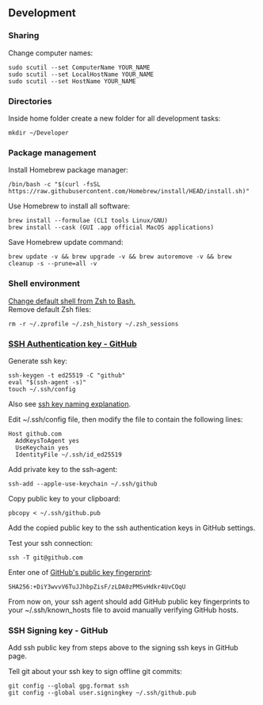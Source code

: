 ## Development

### Sharing

Change computer names:

```
sudo scutil --set ComputerName YOUR_NAME
sudo scutil --set LocalHostName YOUR_NAME
sudo scutil --set HostName YOUR_NAME
```

### Directories

Inside home folder create a new folder for all development tasks:

```
mkdir ~/Developer
```

### Package management

Install Homebrew package manager:

```
/bin/bash -c "$(curl -fsSL https://raw.githubusercontent.com/Homebrew/install/HEAD/install.sh)"
```

Use Homebrew to install all software:

```
brew install --formulae (CLI tools Linux/GNU)
brew install --cask (GUI .app official MacOS applications)
```

Save Homebrew update command:

```
brew update -v && brew upgrade -v && brew autoremove -v && brew cleanup -s --prune=all -v
```

### Shell environment

[Change default shell from Zsh to Bash.](https://stackoverflow.com/questions/77052638/changing-default-shell-from-zsh-to-bash-on-macos-catalina-and-beyond)  
Remove default Zsh files:

```
rm -r ~/.zprofile ~/.zsh_history ~/.zsh_sessions
```

### [SSH Authentication key - GitHub](https://docs.github.com/en/authentication/connecting-to-github-with-ssh/generating-a-new-ssh-key-and-adding-it-to-the-ssh-agent)

Generate ssh key:

```
ssh-keygen -t ed25519 -C "github"
eval "$(ssh-agent -s)"
touch ~/.ssh/config
```

Also see [ssh key naming explanation](https://stackoverflow.com/questions/72626602/what-shall-i-use-as-a-comment-while-creating-the-ssh-key-and-how-this-comment-wi).

Edit ~/.ssh/config file, then modify the file to contain the following lines:

```
Host github.com
  AddKeysToAgent yes
  UseKeychain yes
  IdentityFile ~/.ssh/id_ed25519
```

Add private key to the ssh-agent:

```
ssh-add --apple-use-keychain ~/.ssh/github
```

Copy public key to your clipboard:

```
pbcopy < ~/.ssh/github.pub
```

Add the copied public key to the ssh authentication keys in GitHub settings.

Test your ssh connection:

```
ssh -T git@github.com
```

Enter one of [GitHub's public key fingerprint](https://docs.github.com/en/authentication/keeping-your-account-and-data-secure/githubs-ssh-key-fingerprints):

```
SHA256:+DiY3wvvV6TuJJhbpZisF/zLDA0zPMSvHdkr4UvCOqU
```

From now on, your ssh agent should add GitHub public key fingerprints to your ~/.ssh/known_hosts file to avoid manually verifying GitHub hosts.

### SSH Signing key - GitHub

Add ssh public key from steps above to the signing ssh keys in GitHub page.

Tell git about your ssh key to sign offline git commits:

```
git config --global gpg.format ssh
git config --global user.signingkey ~/.ssh/github.pub
```
